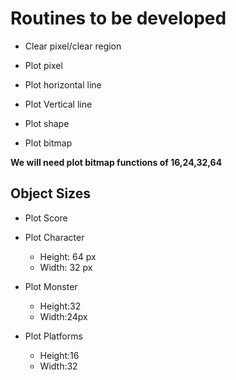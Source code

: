 # Routines to be developed

- Clear pixel/clear region


- Plot pixel

- Plot horizontal line

- Plot Vertical line

- Plot shape

- Plot bitmap

**We will need plot bitmap functions of 16,24,32,64**

## Object Sizes
- Plot Score

- Plot Character
  - Height: 64 px
  - Width: 32 px
  
- Plot Monster
  - Height:32
  - Width:24px

- Plot Platforms
  - Height:16
  - Width:32

